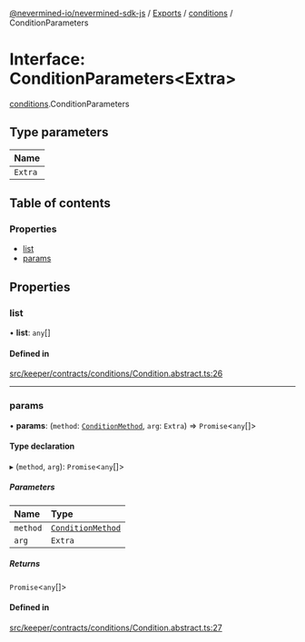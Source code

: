 [@nevermined-io/nevermined-sdk-js](../README.md) / [Exports](../modules.md) / [conditions](../modules/conditions.md) / ConditionParameters

# Interface: ConditionParameters<Extra\>

[conditions](../modules/conditions.md).ConditionParameters

## Type parameters

| Name |
| :------ |
| `Extra` |

## Table of contents

### Properties

- [list](conditions.ConditionParameters.md#list)
- [params](conditions.ConditionParameters.md#params)

## Properties

### list

• **list**: `any`[]

#### Defined in

[src/keeper/contracts/conditions/Condition.abstract.ts:26](https://github.com/nevermined-io/sdk-js/blob/310c98f/src/keeper/contracts/conditions/Condition.abstract.ts#L26)

___

### params

• **params**: (`method`: [`ConditionMethod`](../modules/conditions.md#conditionmethod), `arg`: `Extra`) => `Promise`<`any`[]\>

#### Type declaration

▸ (`method`, `arg`): `Promise`<`any`[]\>

##### Parameters

| Name | Type |
| :------ | :------ |
| `method` | [`ConditionMethod`](../modules/conditions.md#conditionmethod) |
| `arg` | `Extra` |

##### Returns

`Promise`<`any`[]\>

#### Defined in

[src/keeper/contracts/conditions/Condition.abstract.ts:27](https://github.com/nevermined-io/sdk-js/blob/310c98f/src/keeper/contracts/conditions/Condition.abstract.ts#L27)
